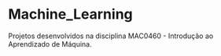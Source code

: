 # Machine_Learning
Projetos desenvolvidos na disciplina MAC0460 - Introdução ao Aprendizado de Máquina.

